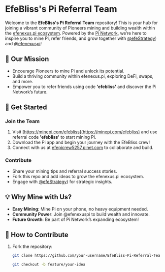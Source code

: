 # EfeBliss's Pi Referral Team

Welcome to the **EfeBliss's Pi Referral Team** repository! This is your hub for joining a vibrant community of Pioneers mining and building wealth within the [efenexus.pi ecosystem](https://efepicrew5257.pinet.com). Powered by the [Pi Network](https://minepi.com/efebliss), we’re here to inspire you to mine Pi, refer friends, and grow together with [@efeStrategy](https://github.com/efenexuspi/efeStrategy)) and [@efenexuspi](https://efenexuspi3192.pinet.com)!

## 🌟 Our Mission
- Encourage Pioneers to mine Pi and unlock its potential.
- Build a thriving community within efenexus.pi, exploring DeFi, swaps, and more.
- Empower you to refer friends using code **'efebliss'** and discover the Pi Network’s future.

## 🚀 Get Started
### Join the Team
1. Visit [https://minepi.com/efebliss](https://minepi.com/efebliss) and use referral code **'efebliss'** to start mining Pi.
2. Download the Pi app and begin your journey with the EfeBliss crew!
3. Connect with us at [efepicrew5257.pinet.com](https://efepicrew5257.pinet.com) to collaborate and build.

### Contribute
- Share your mining tips and referral success stories.
- Fork this repo and add ideas to grow the efenexus.pi ecosystem.
- Engage with [@efeStrategy](https://github.com/efenexuspi/efeStrategy)) for strategic insights.

## 💡 Why Mine with Us?
- **Easy Mining**: Mine Pi on your phone, no heavy equipment needed.
- **Community Power**: Join @efenexuspi to build wealth and innovate.
- **Future Growth**: Be part of Pi Network’s expanding ecosystem!

## 🤝 How to Contribute
1. Fork the repository:
   ```bash
   git clone https://github.com/your-username/EfeBliss-Pi-Referral-Team.git

   git checkout -b feature/your-idea
